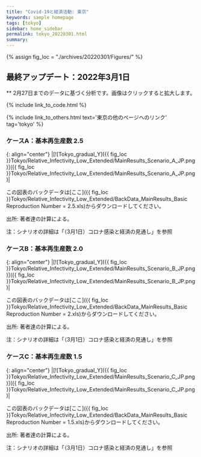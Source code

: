 ```yaml
---
title: "Covid-19と経済活動: 東京"
keywords: sample homepage
tags: [tokyo]
sidebar: home_sidebar
permalink: tokyo_20220301.html
summary:
---
```


{% assign fig_loc = "./archives/20220301/Figures/" %}

## 最終アップデート：2022年3月1日
** 2月27日までのデータに基づく分析です。画像はクリックすると拡大します。

{% include link_to_code.html %}

{% include link_to_others.html text='東京の他のページへのリンク' tag='tokyo' %}





### ケースA：基本再生産数 2.5

{: align="center"}
|[![Tokyo_gradual_Y]({{ fig_loc }}Tokyo/Relative_Infectivity_Low_Extended/MainResults_Scenario_A_JP.png)]({{ fig_loc }}Tokyo/Relative_Infectivity_Low_Extended/MainResults_Scenario_A_JP.png)|

この図表のバックデータは[ここ]({{ fig_loc }}Tokyo/Relative_Infectivity_Low_Extended/BackData_MainResults_Basic Reproduction Number = 2.5.xls)からダウンロードしてください。

出所: 著者達の計算による。<br>

注：シナリオの詳細は「（3月1日）コロナ感染と経済の見通し」を参照


### ケースB：基本再生産数 2.0

{: align="center"}
|[![Tokyo_gradual_Y]({{ fig_loc }}Tokyo/Relative_Infectivity_Low_Extended/MainResults_Scenario_B_JP.png)]({{ fig_loc }}Tokyo/Relative_Infectivity_Low_Extended/MainResults_Scenario_B_JP.png)|

この図表のバックデータは[ここ]({{ fig_loc }}Tokyo/Relative_Infectivity_Low_Extended/BackData_MainResults_Basic Reproduction Number = 2.xls)からダウンロードしてください。

出所: 著者達の計算による。<br>

注：シナリオの詳細は「（3月1日）コロナ感染と経済の見通し」を参照

### ケースC：基本再生産数 1.5

{: align="center"}
|[![Tokyo_gradual_Y]({{ fig_loc }}Tokyo/Relative_Infectivity_Low_Extended/MainResults_Scenario_C_JP.png)]({{ fig_loc }}Tokyo/Relative_Infectivity_Low_Extended/MainResults_Scenario_C_JP.png)|

この図表のバックデータは[ここ]({{ fig_loc }}Tokyo/Relative_Infectivity_Low_Extended/BackData_MainResults_Basic Reproduction Number = 1.5.xls)からダウンロードしてください。

出所: 著者達の計算による。<br>

注：シナリオの詳細は「（3月1日）コロナ感染と経済の見通し」を参照



